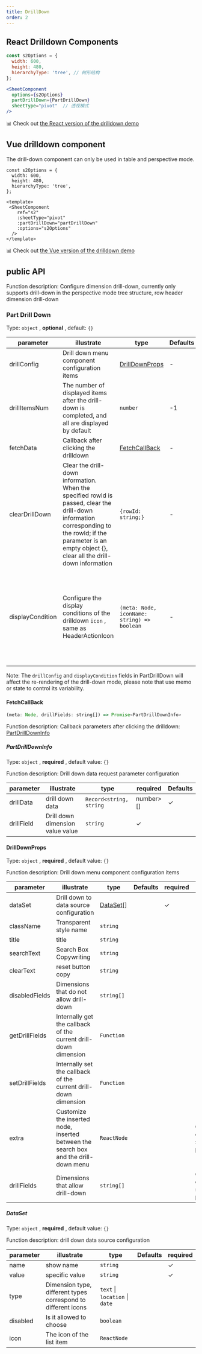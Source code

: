 ```yaml
---
title: DrillDown
order: 2
---
```


## React Drilldown Components

```jsx
const s2Options = {
  width: 600,
  height: 480,
  hierarchyType: 'tree', // 树形结构
};

<SheetComponent
  options={s2Options}
  partDrillDown={PartDrillDown}
  sheetType="pivot"  // 透视模式
/>
```

​📊 Check out [the React version of the drilldown demo](/examples/react-component/drill-dwon#for-pivot)

## Vue drilldown component

The drill-down component can only be used in table and perspective mode.

```vue
const s2Options = {
  width: 600,
  height: 480,
  hierarchyType: 'tree',
};

<template>
 <SheetComponent
    ref="s2"
    :sheetType="pivot"
    :partDrillDown="partDrillDown"
    :options="s2Options"
  />
</template>
```

​📊 Check out [the Vue version of the drilldown demo](https://codesandbox.io/s/vue-drilldown-demo-8p1lmv?file=/src/App.vue:6385-6396)

## public API

Function description: Configure dimension drill-down, currently only supports drill-down in the perspective mode tree structure, row header dimension drill-down

### Part Drill Down

Type: `object` , **optional** , default: `{}`

| parameter        | illustrate                                                                                                                                                                                                      | type                                        | Defaults | required | Remark                                        | Version                                                                                     |
| ---------------- | --------------------------------------------------------------------------------------------------------------------------------------------------------------------------------------------------------------- | ------------------------------------------- | -------- | -------- | --------------------------------------------- | ------------------------------------------------------------------------------------------- |
| drillConfig      | Drill down menu component configuration items                                                                                                                                                                   | [DrillDownProps](#drilldownprops)           | -        | ✓        |                                               |                                                                                             |
| drillItemsNum    | The number of displayed items after the drill-down is completed, and all are displayed by default                                                                                                               | `number`                                    | -1       |          |                                               |                                                                                             |
| fetchData        | Callback after clicking the drilldown                                                                                                                                                                           | [FetchCallBack](#fetchcallback)             | -        | ✓        |                                               |                                                                                             |
| clearDrillDown   | Clear the drill-down information. When the specified rowId is passed, clear the drill-down information corresponding to the rowId; if the parameter is an empty object {}, clear all the drill-down information | `{rowId: string;}`                          | -        |          | Only `React` components support this property |                                                                                             |
| displayCondition | Configure the display conditions of the drilldown `icon` , same as HeaderActionIcon                                                                                                                             | `(meta: Node, iconName: string) => boolean` | -        |          | Only `React` components support this property | `1.26.0` returns the `iconName` and presses a single icon to control the display and hiding |

Note: The `drillConfig` and `displayCondition` fields in PartDrillDown will affect the re-rendering of the drill-down mode, please note that use memo or state to control its variability.

#### FetchCallBack

```js
(meta: Node, drillFields: string[]) => Promise<PartDrillDownInfo>
```

Function description: Callback parameters after clicking the drilldown: [PartDrillDownInfo](#partdrilldowninfo)

##### PartDrillDownInfo

Type: `object` , **required** , default value: `{}`

Function description: Drill down data request parameter configuration

| parameter  | illustrate                       | type                                                                      | required | Defaults |
| ---------- | -------------------------------- | ------------------------------------------------------------------------- | -------- | -------- |
| drillData  | drill down data                  | <code class="language-text">Record&#x3C;string, string | number>[]</code> | ✓        |          |
| drillField | Drill down dimension value value | `string`                                                                  | ✓        |          |

#### DrillDownProps

Type: `object` , **required** , default value: `{}`

Function description: Drill down menu component configuration items

| parameter       | illustrate                                                                           | type                    | Defaults | required | Remark                                        |
| --------------- | ------------------------------------------------------------------------------------ | ----------------------- | -------- | -------- | --------------------------------------------- |
| dataSet         | Drill down to data source configuration                                              | [DataSet\[\]](#dataset) |          | ✓        |                                               |
| className       | Transparent style name                                                               | `string`                |          |          |                                               |
| title       | title                                                                                | `string`                |          |          |                                               |
| searchText      | Search Box Copywriting                                                               | `string`                |          |          |                                               |
| clearText | reset button copy                                                                    | `string`                |          |          |                                               |
| disabledFields  | Dimensions that do not allow drill-down                                              | `string[]`              |          |          |                                               |
| getDrillFields  | Internally get the callback of the current drill-down dimension                      | `Function`              |          |          |                                               |
| setDrillFields  | Internally set the callback of the current drill-down dimension                      | `Function`              |          |          |                                               |
| extra           | Customize the inserted node, inserted between the search box and the drill-down menu | `ReactNode`             |          |          | Only `React` components support this property |
| drillFields     | Dimensions that allow drill-down                                                     | `string[]`              |          |          | Only `React` components support this property |

##### DataSet

Type: `object` , **required** , default value: `{}`

Function description: drill down data source configuration

| parameter | illustrate                                                    | type                           | Defaults | required |
| --------- | ------------------------------------------------------------- | ------------------------------ | -------- | -------- |
| name      | show name                                                     | `string`                       |          | ✓        |
| value     | specific value                                                | `string`                       |          | ✓        |
| type      | Dimension type, different types correspond to different icons | `text` \| `location` \| `date` |          |          |
| disabled  | Is it allowed to choose                                       | `boolean`                      |          |          |
| icon      | The icon of the list item                                     | `ReactNode`                    |          |          |
